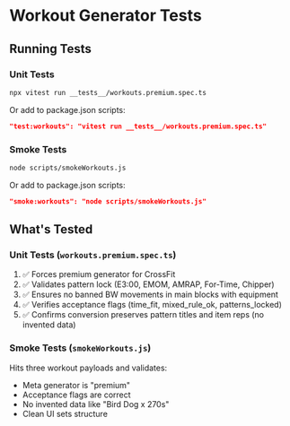 # Workout Generator Tests

## Running Tests

### Unit Tests
```bash
npx vitest run __tests__/workouts.premium.spec.ts
```

Or add to package.json scripts:
```json
"test:workouts": "vitest run __tests__/workouts.premium.spec.ts"
```

### Smoke Tests
```bash
node scripts/smokeWorkouts.js
```

Or add to package.json scripts:
```json
"smoke:workouts": "node scripts/smokeWorkouts.js"
```

## What's Tested

### Unit Tests (`workouts.premium.spec.ts`)
1. ✅ Forces premium generator for CrossFit
2. ✅ Validates pattern lock (E3:00, EMOM, AMRAP, For-Time, Chipper)
3. ✅ Ensures no banned BW movements in main blocks with equipment
4. ✅ Verifies acceptance flags (time_fit, mixed_rule_ok, patterns_locked)
5. ✅ Confirms conversion preserves pattern titles and item reps (no invented data)

### Smoke Tests (`smokeWorkouts.js`)
Hits three workout payloads and validates:
- Meta generator is "premium"
- Acceptance flags are correct
- No invented data like "Bird Dog x 270s"
- Clean UI sets structure
